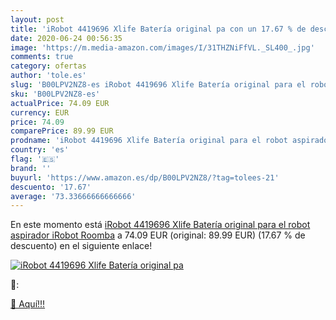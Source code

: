 ```yaml
---
layout: post
title: 'iRobot 4419696 Xlife Batería original pa con un 17.67 % de descuento'
date: 2020-06-24 00:56:35
image: 'https://m.media-amazon.com/images/I/31THZNiFfVL._SL400_.jpg'
comments: true
category: ofertas
author: 'tole.es'
slug: 'B00LPV2NZ8-es iRobot 4419696 Xlife Batería original para el robot...'
sku: 'B00LPV2NZ8-es'
actualPrice: 74.09 EUR
currency: EUR
price: 74.09
comparePrice: 89.99 EUR
prodname: 'iRobot 4419696 Xlife Batería original para el robot aspirador iRobot Roomba'
country: 'es'
flag: '🇪🇸'
brand: ''
buyurl: 'https://www.amazon.es/dp/B00LPV2NZ8/?tag=tolees-21'
descuento: '17.67'
average: '73.33666666666666'
---
```


En este momento está [iRobot 4419696 Xlife Batería original para el robot aspirador iRobot Roomba](https://www.amazon.es/dp/B00LPV2NZ8/?tag=tolees-21) a 74.09 EUR (original: 89.99 EUR) (17.67 %  de descuento) en el siguiente enlace!

[![iRobot 4419696 Xlife Batería original pa](https://m.media-amazon.com/images/I/31THZNiFfVL._SL400_.jpg)](https://www.amazon.es/dp/B00LPV2NZ8/?tag=tolees-21)

🔎:


[🛒 Aquí!!!](https://www.amazon.es/dp/B00LPV2NZ8/?tag=tolees-21)
